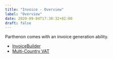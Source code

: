 ```yaml
---
title: "Invoice - Overview"
label: "Overview"
date: 2020-09-04T17:30:32+02:00
draft: false
---
```

Parthenon comes with an invoice generation ability.

* [InvoiceBuilder](./invoice-builder)
* [Multi-Country VAT](./multi-country-vat)
